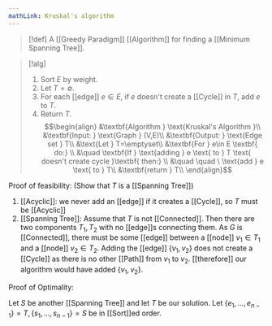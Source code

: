 ```yaml
---
mathLink: Kruskal's algorithm
---
```

>[!def]
>A [[Greedy Paradigm]] [[Algorithm]] for finding a [[Minimum Spanning Tree]].

>[!alg]
>1. Sort $E$ by weight.
>2. Let $T=\emptyset$.
>3. For each [[edge]] $e\in E$, if $e$ doesn't create a [[Cycle]] in $T$, add $e$ to $T$.
>4. Return $T$.
>$$\begin{align}
&\textbf{Algorithm } \text{Kruskal's Algorithm }\\
&\textbf{Input: } \text{Graph } (V,E)\\
&\textbf{Output: } \text{Edge set } T\\
&\text{Let } T=\emptyset\\
&\textbf{For } e\in E \textbf{ do:} \\
&\quad \textbf{If } \text{adding } e \text{ to } T \text{ doesn't create cycle }\textbf{ then:} \\
&\quad \quad \ \text{add } e \text{ to } T\\
&\textbf{return } T\\
\end{align}$$


Proof of feasibility: (Show that $T$ is a [[Spanning Tree]])
1. [[Acyclic]]: we never add an [[edge]] if it creates a [[Cycle]], so $T$ must be [[Acyclic]]
2. [[Spanning Tree]]: Assume that $T$ is not [[Connected]]. Then there are two components $T_{1},T_{2}$ with no [[edge]]s connecting them. As $G$ is [[Connected]], there must be some [[edge]] between a [[node]] $v_{1}\in T_{1}$ and a [[node]] $v_{2}\in T_{2}$. Adding the [[edge]] $\{v_{1},v_{2}\}$ does not create a [[Cycle]] as there is no other [[Path]] from $v_{1}$ to $v_{2}$. [[therefore]] our algorithm would have added $\{v_{1},v_{2}\}$.

Proof of Optimality:

Let $S$ be another [[Spanning Tree]] and let $T$ be our solution. Let $\{e_{1},\ldots,e_{n-1}\}=T,\{s_{1},\ldots,s_{n-1}\}=S$ be in [[Sort]]ed order.
